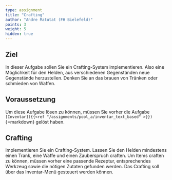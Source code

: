 ```yaml
---
type: assignment
title: "Crafting"
author: "Andre Matutat (FH Bielefeld)"
points: 3
weight: 5
hidden: true
---
```


## Ziel

In dieser Aufgabe sollen Sie ein Crafting-System implementieren. Also eine Möglichkeit für den Helden, aus verschiedenen Gegenständen neue Gegenstände herzustellen. Denken Sie an das brauen von Tränken oder schmieden von Waffen.

## Voraussetzung

Um diese Aufgabe lösen zu können, müssen Sie vorher die Aufgabe `[Inventar]({{<ref "/assignments/pool_a/inventar_text_based" >}})`{=markdown} gelöst haben.

## Crafting

Implementieren Sie ein Crafting-System.
Lassen Sie den Helden mindestens einen Trank, eine Waffe und einen Zauberspruch craften.
Um Items craften zu können, müssen vorher eine passende Rezeptur, entsprechendes Werkzeug sowie die nötigen Zutaten gefunden werden.
Das Crafting soll über das Inventar-Menü gesteuert werden können.
